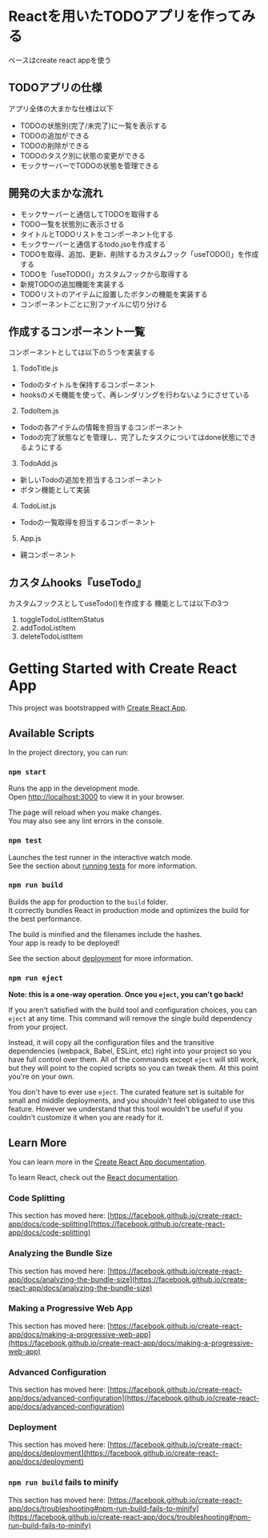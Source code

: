 # Reactを用いたTODOアプリを作ってみる
ベースはcreate react appを使う

## TODOアプリの仕様
アプリ全体の大まかな仕様は以下
- TODOの状態別(完了/未完了)に一覧を表示する
- TODOの追加ができる
- TODOの削除ができる
- TODOのタスク別に状態の変更ができる
- モックサーバーでTODOの状態を管理できる

## 開発の大まかな流れ
- モックサーバーと通信してTODOを取得する
- TODO一覧を状態別に表示させる
- タイトルとTODOリストをコンポーネント化する
- モックサーバーと通信するtodo.jsoを作成する
- TODOを取得、追加、更新、削除するカスタムフック「useTODO()」を作成する
- TODOを「useTODO()」カスタムフックから取得する
- 新規TODOの追加機能を実装する
- TODOリストのアイテムに設置したボタンの機能を実装する
- コンポーネントごとに別ファイルに切り分ける

## 作成するコンポーネント一覧
コンポーネントとしては以下の５つを実装する
1. TodoTitle.js
- Todoのタイトルを保持するコンポーネント
- hooksのメモ機能を使って、再レンダリングを行わないようにさせている

2. TodoItem.js
- Todoの各アイテムの情報を担当するコンポーネント
- Todoの完了状態などを管理し、完了したタスクについてはdone状態にできるようにする

3. TodoAdd.js
- 新しいTodoの追加を担当するコンポーネント
- ボタン機能として実装

4. TodoList.js
- Todoの一覧取得を担当するコンポーネント

5. App.js
- 親コンポーネント

## カスタムhooks『useTodo』
カスタムフックスとしてuseTodo()を作成する
機能としては以下の3つ

1. toggleTodoListItemStatus
2. addTodoListItem
3. deleteTodoListItem

 

# Getting Started with Create React App

This project was bootstrapped with [Create React App](https://github.com/facebook/create-react-app).

## Available Scripts

In the project directory, you can run:

### `npm start`

Runs the app in the development mode.\
Open [http://localhost:3000](http://localhost:3000) to view it in your browser.

The page will reload when you make changes.\
You may also see any lint errors in the console.

### `npm test`

Launches the test runner in the interactive watch mode.\
See the section about [running tests](https://facebook.github.io/create-react-app/docs/running-tests) for more information.

### `npm run build`

Builds the app for production to the `build` folder.\
It correctly bundles React in production mode and optimizes the build for the best performance.

The build is minified and the filenames include the hashes.\
Your app is ready to be deployed!

See the section about [deployment](https://facebook.github.io/create-react-app/docs/deployment) for more information.

### `npm run eject`

**Note: this is a one-way operation. Once you `eject`, you can't go back!**

If you aren't satisfied with the build tool and configuration choices, you can `eject` at any time. This command will remove the single build dependency from your project.

Instead, it will copy all the configuration files and the transitive dependencies (webpack, Babel, ESLint, etc) right into your project so you have full control over them. All of the commands except `eject` will still work, but they will point to the copied scripts so you can tweak them. At this point you're on your own.

You don't have to ever use `eject`. The curated feature set is suitable for small and middle deployments, and you shouldn't feel obligated to use this feature. However we understand that this tool wouldn't be useful if you couldn't customize it when you are ready for it.

## Learn More

You can learn more in the [Create React App documentation](https://facebook.github.io/create-react-app/docs/getting-started).

To learn React, check out the [React documentation](https://reactjs.org/).

### Code Splitting

This section has moved here: [https://facebook.github.io/create-react-app/docs/code-splitting](https://facebook.github.io/create-react-app/docs/code-splitting)

### Analyzing the Bundle Size

This section has moved here: [https://facebook.github.io/create-react-app/docs/analyzing-the-bundle-size](https://facebook.github.io/create-react-app/docs/analyzing-the-bundle-size)

### Making a Progressive Web App

This section has moved here: [https://facebook.github.io/create-react-app/docs/making-a-progressive-web-app](https://facebook.github.io/create-react-app/docs/making-a-progressive-web-app)

### Advanced Configuration

This section has moved here: [https://facebook.github.io/create-react-app/docs/advanced-configuration](https://facebook.github.io/create-react-app/docs/advanced-configuration)

### Deployment

This section has moved here: [https://facebook.github.io/create-react-app/docs/deployment](https://facebook.github.io/create-react-app/docs/deployment)

### `npm run build` fails to minify

This section has moved here: [https://facebook.github.io/create-react-app/docs/troubleshooting#npm-run-build-fails-to-minify](https://facebook.github.io/create-react-app/docs/troubleshooting#npm-run-build-fails-to-minify)
